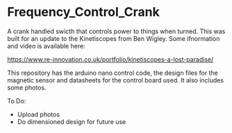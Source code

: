 # Frequency_Control_Crank

A crank handled swicth that controls power to things when turned.
This was built for an update to the Kinetiscopes from Ben Wigley.
Some ifnormation and video is available here:

https://www.re-innovation.co.uk/portfolio/kinetiscopes-a-lost-paradise/

This repository has the arduino nano control code, the design files for the magnetic sensor and datasheets for the control board used.
It also includes some photos.

To Do:

* Upload photos
* Do dimensioned design for future use

